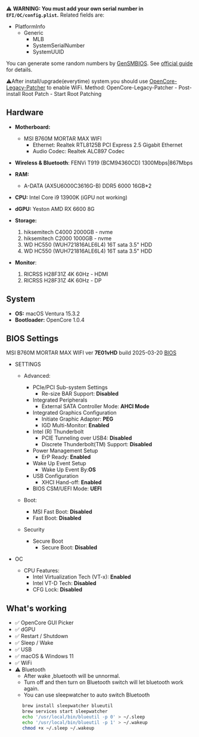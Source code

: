 ⚠️ **WARNING: You must add your own serial number in `EFI/OC/config.plist`.** Related fields are:
 - PlatformInfo 
   - Generic 
     - MLB 
     - SystemSerialNumber
     - SystemUUID

You can generate some random numbers by [GenSMBIOS](https://github.com/corpnewt/GenSMBIOS). See [official guide](https://dortania.github.io/OpenCore-Install-Guide/config.plist/comet-lake.html#platforminfo) for details.


⚠️After install/upgrade(everytime) system.you should use [OpenCore-Legacy-Patcher](https://github.com/dortania/OpenCore-Legacy-Patcher/releases) to enable WiFi.
Method:
OpenCore-Legacy-Patcher - Post-install Root Patch - Start Root Patching

## Hardware

- **Motherboard:** 
  - MSI B760M MORTAR MAX WIFI
    - Ethernet: Realtek RTL8125B PCI Express 2.5 Gigabit Ethernet
    - Audio Codec: Realtek ALC897 Codec
- **Wireless & Bluetooth**: FENVi T919 (BCM94360CD) 1300Mbps|867Mbps
- **RAM:** 
  - A-DATA (AX5U6000C3616G-B) DDR5 6000 16GB*2
- **CPU:** Intel Core i9 13900K (iGPU not working)
- **dGPU:** Yeston AMD RX 6600 8G
- **Storage:** 
  1. hiksemitech C4000 2000GB - nvme
  1. hiksemitech C2000 1000GB - nvme
  1. WD HC550 (WUH721816ALE6L4) 16T sata 3.5" HDD
  1. WD HC550 (WUH721816ALE6L4) 16T sata 3.5" HDD

 - **Monitor**:
   1. RICRSS H28F31Z 4K 60Hz - HDMI   
   1. RICRSS H28F31Z 4K 60Hz - DP


## System

- **OS:** macOS Ventura 15.3.2
- **Bootloader:** OpenCore 1.0.4

## BIOS Settings

MSI B760M MORTAR MAX WIFI ver **7E01vHD** build 2025-03-20 [BIOS](https://www.msi.com/Motherboard/MAG-B760M-MORTAR-MAX-WIFI/support)

- SETTINGS 
  - Advanced:
    - PCIe/PCI Sub-system Settings 
      - Re-size BAR Support: **Disabled**
    - Integrated Peripherals 
      - External SATA Controller Mode: **AHCI Mode**
    - Integrated Graphics Configuration
      - Initiate Graphic Adapter: **PEG**
      - IGD Multi-Monitor: **Enabled**
    - Intel (R) Thunderbolt
      - PCIE Tunneling over USB4: **Disabled**
      - Discrete Thunderbolt(TM) Support: **Disabled**
    - Power Management Setup
      - ErP Ready: **Enabled**
    - Wake Up Event Setup
      - Wake Up Event By:**OS**
    - USB Configuration 
      - XHCI Hand-off: **Enabled**
    - BIOS CSM/UEFI Mode: **UEFI**
  - Boot:
    - MSI Fast Boot: **Disabled**
    - Fast Boot: **Disabled**

  - Security 
    - Secure Boot 
      - Secure Boot: **Disabled**

- OC 
  - CPU Features:
    - Intel Virtualization Tech (VT-x): **Enabled**
    - Intel VT-D Tech: **Disabled**
    - CFG Lock: **Disabled**



## What's working

- ✅ OpenCore GUI Picker
- ✅ dGPU
- ✅ Restart / Shutdown
- ✅ Sleep / Wake
- ✅ USB
- ✅ macOS & Windows 11
- ✅ WiFi 
- ⚠️ Bluetooth
  -  After wake ,bluetooth will be unnormal. 
  -  Turn off and then turn on Bluetooth switch will let bluetooth work again.
  -  You can use sleepwatcher to auto switch Bluetooth
```zsh
      brew install sleepwatcher blueutil
      brew services start sleepwatcher
      echo '/usr/local/bin/blueutil -p 0' > ~/.sleep
      echo '/usr/local/bin/blueutil -p 1' > ~/.wakeup
      chmod +x ~/.sleep ~/.wakeup
```
